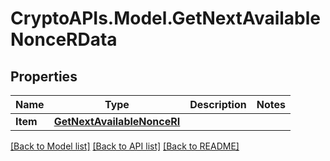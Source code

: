 # CryptoAPIs.Model.GetNextAvailableNonceRData

## Properties

Name | Type | Description | Notes
------------ | ------------- | ------------- | -------------
**Item** | [**GetNextAvailableNonceRI**](GetNextAvailableNonceRI.md) |  | 

[[Back to Model list]](../README.md#documentation-for-models) [[Back to API list]](../README.md#documentation-for-api-endpoints) [[Back to README]](../README.md)

